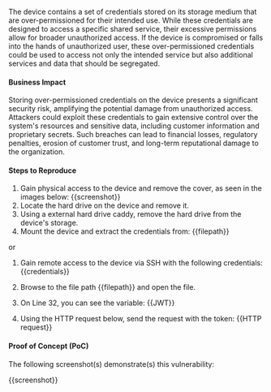 The device contains a set of credentials stored on its storage medium that are over-permissioned for their intended use. While these credentials are designed to access a specific shared service, their excessive permissions allow for broader unauthorized access. If the device is compromised or falls into the hands of unauthorized user, these over-permissioned credentials could be used to access not only the intended service but also additional services and data that should be segregated.

#### Business Impact

Storing over-permissioned credentials on the device presents a significant security risk, amplifying the potential damage from unauthorized access. Attackers could exploit these credentials to gain extensive control over the system's resources and sensitive data, including customer information and proprietary secrets. Such breaches can lead to financial losses, regulatory penalties, erosion of customer trust, and long-term reputational damage to the organization.

#### Steps to Reproduce

1. Gain physical access to the device and remove the cover, as seen in the images below:
{{screenshot}}
1. Locate the hard drive on the device and remove it.
1. Using a external hard drive caddy, remove the hard drive from the device's storage.
1. Mount the device and extract the credentials from: {{filepath}}

or

1. Gain remote access to the device via SSH with the following credentials:
{{credentials}}

1. Browse to the file path {{filepath}} and open the file.
1. On Line 32, you can see the variable: {{JWT}}
1. Using the HTTP request below, send the request with the token:
{{HTTP request}}

#### Proof of Concept (PoC)

The following screenshot(s) demonstrate(s) this vulnerability:

{{screenshot}}
